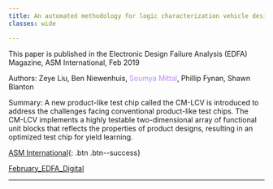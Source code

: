 ```yaml
---
title: An automated methodology for logic characterization vehicle design
classes: wide

---
```


This paper is published in the Electronic Design Failure Analysis (EDFA) Magazine, ASM International, Feb 2019

Authors: Zeye Liu, Ben Niewenhuis, <span style="color:#BB86FC">Soumya Mittal</span>, Phillip Fynan, Shawn Blanton

Summary: A new product-like test chip called the CM-LCV is introduced to address the challenges facing conventional product-like test chips. The CM-LCV implements a highly testable two-dimensional array of functional unit blocks that reflects the properties of product designs, resulting in an optimized test chip for yield learning.

[ASM International](https://www.asminternational.org/web/edfas/news/edfa/-/journal_content/56/10192/36324098/MAGAZINE){: .btn .btn--success}

<a href="https://static.asminternational.org/EDFA/201902/" class="fbp-embed"  data-fbp-lightbox="yes" data-fbp-width="640px" data-fbp-height="480px"  data-fbp-method="site"   data-fbp-version="2.11.1"   style="max-width: 100%">February_EDFA_Digital</a><script async defer src="https://static.asminternational.org/EDFA/201902/files/html/static/embed.js?uni=8148f76e6435a134f0256c52550f50d7"></script>


---
